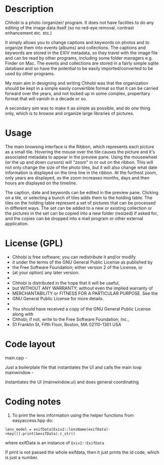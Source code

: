 Description
===========
Chhobi is a photo /organizer/ program. It does not have facilites to do any
editing of the image data itself (so no red-eye removal, contrast enhancement
etc. etc.)

It simply allows you to change captions and keywords on photos and to organize
them into events (albums) and collections. The captions and keywords are stored
in the EXIV metadata, so they travel with the image file and can be read by
other programs, including some folder managers e.g. Finder on Mac. The
events and collections are stored in a fairly simple sqlite database and so
have the potential to be easily imported/converted to be used by other
programs.

My main aim in designing and writing Chhobi was that the organization should be
kept in a simple easily convertible format so that it can be carried forward
over the years, and not locked up in some complex, properitary format that will
vanish in a decade or so.

A secondary aim was to make it as simple as possible, and do one thing only,
which is to browse and organize large libraries of pictures.

Usage
=====
The main browsing interface is the Ribbon, which represents each picture as a
small tile. Hovering the mouse over the tile causes the picture and it's
associated metadata to appear in the preview pane. Using the mousewheel (or the
up and down cursors) will "zoom" in or out on the ribbon. This will not only
change the size of the photo tiles, but it will also change what date
information is displayed on the time line in the ribbon. At the furthest zoom,
only years are displayed, as the zoom increases months, days and then hours are
displayed on the timeline.

The caption, date and keywords can be edited in the preview pane. Clicking on a
tile, or selecting a bunch of tiles adds them to the holding table. The tiles on
the holding table represent a set of pictures that can be processed in different
ways. The set can be added to a new or existing collection or the pictures in
the set can be copied into a new folder (resized) if asked for, and the copies
can be dropped into a mail program or other external application.


License (GPL)
=============
* Chhobi is free software; you can redistribute it and/or modify
* it under the terms of the GNU General Public License as published by
* the Free Software Foundation; either version 2 of the License, or
* (at your option) any later version.
*
* Chhobi is distributed in the hope that it will be useful,
* but WITHOUT ANY WARRANTY; without even the implied warranty of
* MERCHANTABILITY or FITNESS FOR A PARTICULAR PURPOSE.  See the
* GNU General Public License for more details.
*
* You should have received a copy of the GNU General Public License along with
* Chhobi; if not, write to the Free Software Foundation, Inc.,
* 51 Franklin St, Fifth Floor, Boston, MA  02110-1301  USA

Code layout
===========
main.cpp -

Just a boilerplate file that instantiates the UI and calls the main loop
mainwindow -

Instantiates the UI (mainwindow.ui) and does general coordinating

Coding notes
============
1. To print the lens information using the helper functions from easyaccess.hpp
do:

`lens_model = exifData[Exiv2::lensName(exifData)->key()].print(&exifData).c_str()`

where exifData is an instance of `Exiv2::ExifData`

If print is not passed the whole exifdata, then it just prints the id code,
which is just a number.






